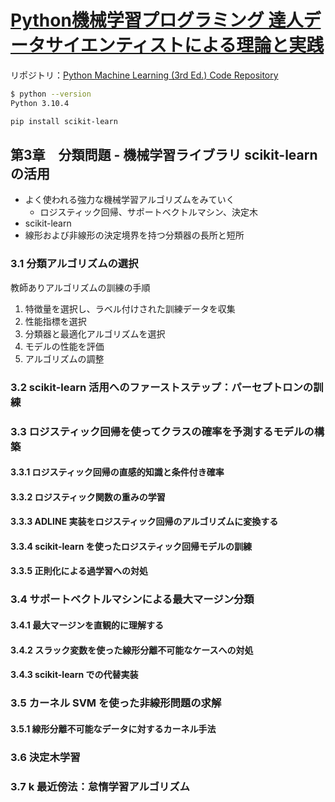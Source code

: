 # [Python機械学習プログラミング 達人データサイエンティストによる理論と実践](https://book.impress.co.jp/books/1120101017)

リポジトリ：[Python Machine Learning (3rd Ed.) Code Repository](https://github.com/rasbt/python-machine-learning-book-3rd-edition)

```sh
$ python --version
Python 3.10.4
```

```sh
pip install scikit-learn
```

## 第3章　分類問題 - 機械学習ライブラリ scikit-learn の活用

- よく使われる強力な機械学習アルゴリズムをみていく
  - ロジスティック回帰、サポートベクトルマシン、決定木
- scikit-learn
- 線形および非線形の決定境界を持つ分類器の長所と短所

### 3.1 分類アルゴリズムの選択

教師ありアルゴリズムの訓練の手順

1. 特徴量を選択し、ラベル付けされた訓練データを収集
2. 性能指標を選択
3. 分類器と最適化アルゴリズムを選択
4. モデルの性能を評価
5. アルゴリズムの調整

### 3.2 scikit-learn 活用へのファーストステップ：パーセプトロンの訓練

### 3.3 ロジスティック回帰を使ってクラスの確率を予測するモデルの構築

#### 3.3.1 ロジスティック回帰の直感的知識と条件付き確率

#### 3.3.2 ロジスティック関数の重みの学習

#### 3.3.3 ADLINE 実装をロジスティック回帰のアルゴリズムに変換する

#### 3.3.4 scikit-learn を使ったロジスティック回帰モデルの訓練

#### 3.3.5 正則化による過学習への対処

### 3.4 サポートベクトルマシンによる最大マージン分類

#### 3.4.1 最大マージンを直観的に理解する

#### 3.4.2 スラック変数を使った線形分離不可能なケースへの対処

#### 3.4.3 scikit-learn での代替実装

### 3.5 カーネル SVM を使った非線形問題の求解

#### 3.5.1 線形分離不可能なデータに対するカーネル手法

### 3.6 決定木学習

### 3.7 k 最近傍法：怠惰学習アルゴリズム
